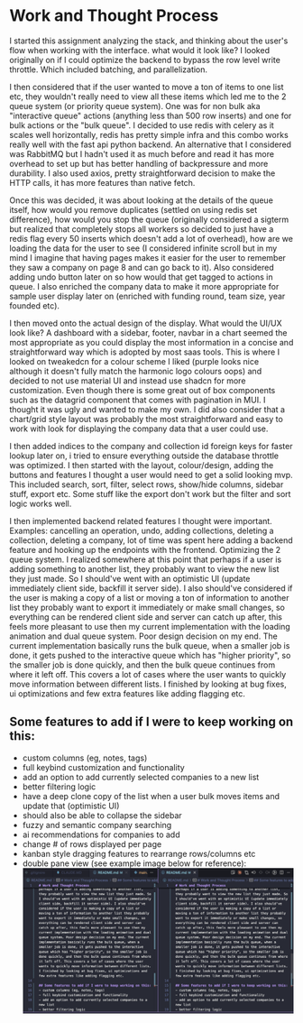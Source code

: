 # Work and Thought Process

I started this assignment analyzing the stack, and thinking about the user's flow when working with the interface. what would it look like? I looked originally on if I could optimize the backend to bypass the row level write throttle. Which included batching, and parallelization. 

I then considered that if the user wanted to move a ton of items to one list etc, they wouldn't really need to view all these items which led me to the 2 queue system (or priority queue system). One was for non bulk aka "interactive queue" actions (anything less than 500 row inserts) and one for bulk actions or the "bulk queue". I decided to use redis with celery as it scales well horizontally, redis has pretty simple infra and this combo works really well with the fast api python backend. An alternative that I considered was RabbitMQ but I hadn't used it as much before and read it has more overhead to set up but has better handling of backpressure and more durability. I also used axios, pretty straightforward decision to make the HTTP calls, it has more features than native fetch.

Once this was decided, it was about looking at the details of the queue itself, how would you remove duplicates (settled on using redis set difference), how would you stop the queue (originally considered a sigterm but realized that completely stops all workers so decided to just have a redis flag every 50 inserts which doesn't add a lot of overhead), how are we loading the data for the user to see (I considered infinite scroll but in my mind I imagine that having pages makes it easier for the user to remember they saw a company on page 8 and can go back to it). Also considered adding undo button later on so how would that get tagged to actions in queue. I also enriched the company data to make it more appropriate for sample user display later on (enriched with funding round, team size, year founded etc). 

I then moved onto the actual design of the display. What would the UI/UX look like? A dashboard with a sidebar, footer, navbar in a chart seemed the most appropriate as you could display the most information in a concise and straightforward way which is adopted by most saas tools. This is where I looked on tweakedcn for a colour scheme I liked (purple looks nice although it doesn't fully match the harmonic logo colours oops) and decided to not use material UI and instead use shadcn for more customization. Even though there is some great out of box components such as the datagrid component that comes with pagination in MUI. I thought it was ugly and wanted to make my own. I did also consider that a chart/grid style layout was probably the most straightforward and easy to work with look for displaying the company data that a user could use. 

I then added indices to the company and collection id foreign keys for faster lookup later on, i tried to ensure everything outside the database throttle was optimized. I then started with the layout, colour/design, adding the buttons and features I thought a user would need to get a solid looking mvp. This included search, sort, filter, select rows, show/hide columns, sidebar stuff, export etc. Some stuff like the export don't work but the filter and sort logic works well. 

I then implemented backend related features I thought were important. Examples: cancelling an operation, undo, adding collections, deleting a collection, deleting a company, lot of time was spent here adding a backend feature and hooking up the endpoints with the frontend. Optimizing the 2 queue system. I realized somewhere at this point that perhaps if a user is adding something to another list, they probably want to view the new list they just made. So I should've went with an optimistic UI (update immediately client side, backfill it server side). I also should've considered if the user is making a copy of a list or moving a ton of information to another list they probably want to export it immediately or make small changes, so everything can be rendered client side and server can catch up after, this feels more pleasant to use then my current implementation with the loading animation and dual queue system. Poor design decision on my end. The current implementation basically runs the bulk queue, when a smaller job is done, it gets pushed to the interactive queue which has "higher priority", so the smaller job is done quickly, and then the bulk queue continues from where it left off. This covers a lot of cases where the user wants to quickly move information between different lists. I finished by looking at bug fixes, ui optimizations and few extra features like adding flagging etc.

## Some features to add if I were to keep working on this:
- custom columns (eg, notes, tags)
- full keybind customization and functionality
- add an option to add currently selected companies to a new list
- better filtering logic
- have a deep clone copy of the list when a user bulk moves items and update that (optimistic UI)
- should also be able to collapse the sidebar
- fuzzy and semantic company searching
- ai recommendations for companies to add
- change # of rows displayed per page
- kanban style dragging features to rearrange rows/columns etc
- double pane view (see example image below for reference):
![dual pane view](frontend/public/dualpane.png)

